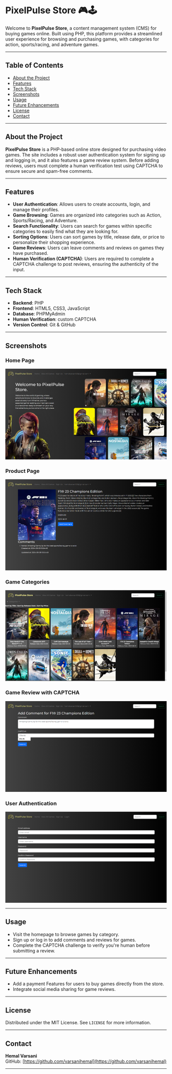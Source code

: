 # PixelPulse Store 🎮🕹️

Welcome to **PixelPulse Store**, a content management system (CMS) for buying games online. Built using PHP, this platform provides a streamlined user experience for browsing and purchasing games, with categories for action, sports/racing, and adventure games.

---

## Table of Contents
- [About the Project](#about-the-project)
- [Features](#features)
- [Tech Stack](#tech-stack)
- [Screenshots](#screenshots)
- [Usage](#usage)
- [Future Enhancements](#future-enhancements)
- [License](#license)
- [Contact](#contact)

---

## About the Project
**PixelPulse Store** is a PHP-based online store designed for purchasing video games. The site includes a robust user authentication system for signing up and logging in, and it also features a game review system. Before adding reviews, users must complete a human verification test using CAPTCHA to ensure secure and spam-free comments.

---

## Features
- **User Authentication**: Allows users to create accounts, login, and manage their profiles.
- **Game Browsing**: Games are organized into categories such as Action, Sports/Racing, and Adventure.
- **Search Functionality**: Users can search for games within specific categories to easily find what they are looking for.
- **Sorting Options**: Users can sort games by title, release date, or price to personalize their shopping experience.
- **Game Reviews**: Users can leave comments and reviews on games they have purchased.
- **Human Verification (CAPTCHA)**: Users are required to complete a CAPTCHA challenge to post reviews, ensuring the authenticity of the input.

---

## Tech Stack
- **Backend**: PHP
- **Frontend**: HTML5, CSS3, JavaScript
- **Database**: PHPMyAdmin
- **Human Verification**: custom CAPTCHA
- **Version Control**: Git & GitHub

---

## Screenshots

### Home Page
![Home Page](./images/home.png)

### Product Page
![Product Page](./images/product.png)

### Game Categories
![Game Categories](./images/all_games.png)

### Game Review with CAPTCHA
![Game Review](./images/captcha_review.png)

### User Authentication
![User Authentication](./images/authentication.png)

---

## Usage

- Visit the homepage to browse games by category.
- Sign up or log in to add comments and reviews for games.
- Complete the CAPTCHA challenge to verify you're human before submitting a review.

---

## Future Enhancements
- Add a payment Features for users to buy games directly from the store.
- Integrate social media sharing for game reviews.

---

## License
Distributed under the MIT License. See `LICENSE` for more information.

---

## Contact
**Hemal Varsani**  
GitHub: [https://github.com/varsanihemal](https://github.com/varsanihemal)

---
